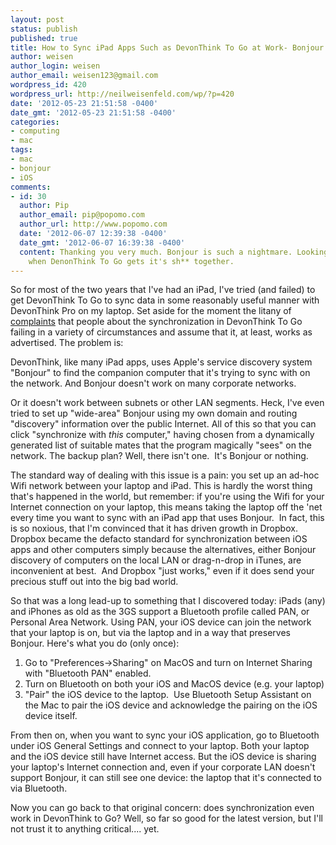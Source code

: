 ```yaml
---
layout: post
status: publish
published: true
title: How to Sync iPad Apps Such as DevonThink To Go at Work- Bonjour over Bluetooth PAN instead of Ad-Hoc Wi-Fi
author: weisen
author_login: weisen
author_email: weisen123@gmail.com
wordpress_id: 420
wordpress_url: http://neilweisenfeld.com/wp/?p=420
date: '2012-05-23 21:51:58 -0400'
date_gmt: '2012-05-23 21:51:58 -0400'
categories:
- computing
- mac
tags:
- mac
- bonjour
- iOS
comments:
- id: 30
  author: Pip
  author_email: pip@popomo.com
  author_url: http://www.popomo.com
  date: '2012-06-07 12:39:38 -0400'
  date_gmt: '2012-06-07 16:39:38 -0400'
  content: Thanking you very much. Bonjour is such a nightmare. Looking forward to
    when DenonThink To Go gets it's sh** together.
---
```

So for most of the two years that I've had an iPad, I've tried (and
failed) to get DevonThink To Go to sync data in some reasonably
useful manner with DevonThink Pro on my laptop. Set aside for the
moment the litany of [complaints][] that people about the synchronization
in DevonThink To Go failing in a variety of circumstances and assume
that it, at least, works as advertised.  The problem is:

DevonThink, like many iPad apps, uses Apple's service discovery
system "Bonjour" to find the companion computer that it's trying
to sync with on the network. And Bonjour doesn't work on many
corporate networks.

Or it doesn't work between subnets or other LAN
segments. Heck, I've even tried to set up "wide-area" Bonjour
using my own domain and routing "discovery" information over the
public Internet. All of this so that you can click "synchronize
with *this* computer," having chosen from a dynamically
generated list of suitable mates that the program magically "sees"
on the network. The backup plan? Well, there isn't one.
&nbsp;It's Bonjour or nothing.

The standard way of dealing with this issue
is a pain: you set up an ad-hoc Wifi network between your laptop
and iPad. This is hardly the worst thing that's happened in
the world, but remember: if you're using the Wifi for your Internet
connection on your laptop, this means taking the laptop off the
'net every time you want to sync with an iPad app that uses Bonjour.
&nbsp;In fact, this is so noxious, that I'm convinced that it has
driven growth in Dropbox. Dropbox became the defacto standard
for synchronization between iOS apps and other computers simply
because the alternatives, either Bonjour discovery of computers on
the local LAN or drag-n-drop in iTunes, are inconvenient at best.
&nbsp;And Dropbox "just works," even if it does send your precious
stuff out into the big bad world.

So that was a long lead-up to something that I discovered today:
iPads (any) and iPhones as old as the 3GS support a Bluetooth profile
called PAN, or Personal Area Network. Using PAN, your iOS device
can join the network that your laptop is on, but via the laptop and
in a way that preserves Bonjour. Here's what you do (only once):

1. Go to "Preferences->Sharing" on MacOS and turn on Internet Sharing
with "Bluetooth PAN" enabled.
2. Turn on Bluetooth on both your iOS and MacOS device (e.g. your laptop)
3. "Pair" the iOS device to the laptop. &nbsp;Use Bluetooth Setup
Assistant on the Mac to pair the iOS device and acknowledge the
pairing on the iOS device itself.

From then on, when you want to sync your iOS application, go to
Bluetooth under iOS General Settings and connect to your laptop.
Both your laptop and the iOS device still have Internet access. But
the iOS device is sharing your laptop's Internet connection and,
even if your corporate LAN doesn't support Bonjour, it can still
see one device: the laptop that it's connected to via Bluetooth.

Now you can go back to that original concern: does synchronization
even work in DevonThink to Go? Well, so far so good for the latest
version, but I'll not trust it to anything critical.... yet.

[complaints]: http://www.devontechnologies.com/search.html?dtsearch_term=sync&amp;dtsearch_realm=forum

